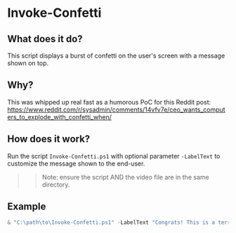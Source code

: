 # Invoke-Confetti

## What does it do?
This script displays a burst of confetti on the user's screen with a message shown on top.

## Why?
This was whipped up real fast as a humorous PoC for this Reddit post:
https://www.reddit.com/r/sysadmin/comments/14vfv7e/ceo_wants_computers_to_explode_with_confetti_when/

## How does it work?

Run the script `Invoke-Confetti.ps1` with optional parameter `-LabelText` to customize the message shown to the end-user.

>> Note: ensure the script AND the video file are in the same directory.

## Example
```powershell
& "C:\path\to\Invoke-Confetti.ps1" -LabelText "Congrats! This is a terrible idea!"
```